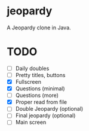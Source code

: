 # jeopardy
A Jeopardy clone in Java.

# TODO
- [ ] Daily doubles
- [ ] Pretty titles, buttons
- [x] Fullscreen
- [x] Questions (minimal)
- [ ] Questions (more)
- [x] Proper read from file
- [ ] Double Jeopardy (optional)
- [ ] Final jeopardy (optional)
- [ ] Main screen
